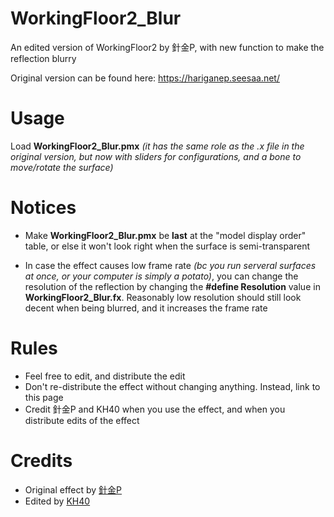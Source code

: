 # WorkingFloor2_Blur
An edited version of WorkingFloor2 by 針金P, with new function to make the reflection blurry

Original version can be found here: https://hariganep.seesaa.net/

# Usage
Load **WorkingFloor2_Blur.pmx** *(it has the same role as the .x file in the original version, but now with sliders for configurations, and a bone to move/rotate the surface)*

# Notices
- Make **WorkingFloor2_Blur.pmx** be **last** at the "model display order" table, or else it won't look right when the surface is semi-transparent

- In case the effect causes low frame rate *(bc you run serveral surfaces at once, or your computer is simply a potato)*, you can change the resolution of the reflection by changing the **#define Resolution** value in **WorkingFloor2_Blur.fx**. Reasonably low resolution should still look decent when being blurred, and it increases the frame rate

# Rules
- Feel free to edit, and distribute the edit
- Don't re-distribute the effect without changing anything. Instead, link to this page
- Credit 針金P and KH40 when you use the effect, and when you distribute edits of the effect

# Credits
- Original effect by [針金P](https://twitter.com/hariganep)
- Edited by [KH40](https://twitter.com/khoast40)
